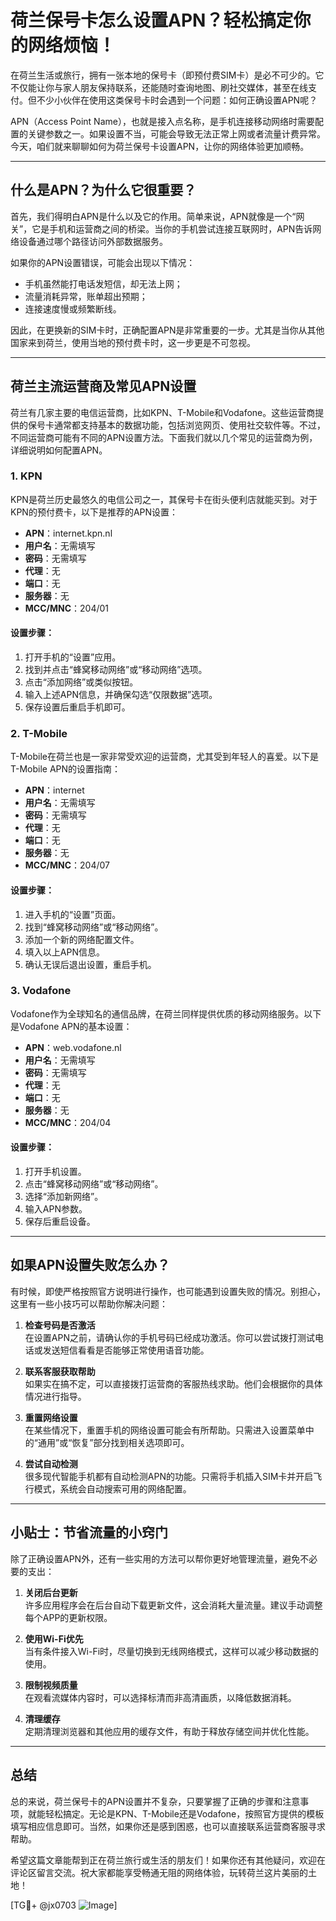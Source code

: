# 荷兰保号卡怎么设置APN？轻松搞定你的网络烦恼！

在荷兰生活或旅行，拥有一张本地的保号卡（即预付费SIM卡）是必不可少的。它不仅能让你与家人朋友保持联系，还能随时查询地图、刷社交媒体，甚至在线支付。但不少小伙伴在使用这类保号卡时会遇到一个问题：如何正确设置APN呢？

APN（Access Point Name），也就是接入点名称，是手机连接移动网络时需要配置的关键参数之一。如果设置不当，可能会导致无法正常上网或者流量计费异常。今天，咱们就来聊聊如何为荷兰保号卡设置APN，让你的网络体验更加顺畅。

---

## 什么是APN？为什么它很重要？

首先，我们得明白APN是什么以及它的作用。简单来说，APN就像是一个“网关”，它是手机和运营商之间的桥梁。当你的手机尝试连接互联网时，APN告诉网络设备通过哪个路径访问外部数据服务。

如果你的APN设置错误，可能会出现以下情况：
- 手机虽然能打电话发短信，却无法上网；
- 流量消耗异常，账单超出预期；
- 连接速度慢或频繁断线。

因此，在更换新的SIM卡时，正确配置APN是非常重要的一步。尤其是当你从其他国家来到荷兰，使用当地的预付费卡时，这一步更是不可忽视。

---

## 荷兰主流运营商及常见APN设置

荷兰有几家主要的电信运营商，比如KPN、T-Mobile和Vodafone。这些运营商提供的保号卡通常都支持基本的数据功能，包括浏览网页、使用社交软件等。不过，不同运营商可能有不同的APN设置方法。下面我们就以几个常见的运营商为例，详细说明如何配置APN。

### 1. KPN
KPN是荷兰历史最悠久的电信公司之一，其保号卡在街头便利店就能买到。对于KPN的预付费卡，以下是推荐的APN设置：

- **APN**：internet.kpn.nl  
- **用户名**：无需填写  
- **密码**：无需填写  
- **代理**：无  
- **端口**：无  
- **服务器**：无  
- **MCC/MNC**：204/01  

#### 设置步骤：
1. 打开手机的“设置”应用。
2. 找到并点击“蜂窝移动网络”或“移动网络”选项。
3. 点击“添加网络”或类似按钮。
4. 输入上述APN信息，并确保勾选“仅限数据”选项。
5. 保存设置后重启手机即可。

### 2. T-Mobile
T-Mobile在荷兰也是一家非常受欢迎的运营商，尤其受到年轻人的喜爱。以下是T-Mobile APN的设置指南：

- **APN**：internet  
- **用户名**：无需填写  
- **密码**：无需填写  
- **代理**：无  
- **端口**：无  
- **服务器**：无  
- **MCC/MNC**：204/07  

#### 设置步骤：
1. 进入手机的“设置”页面。
2. 找到“蜂窝移动网络”或“移动网络”。
3. 添加一个新的网络配置文件。
4. 填入以上APN信息。
5. 确认无误后退出设置，重启手机。

### 3. Vodafone
Vodafone作为全球知名的通信品牌，在荷兰同样提供优质的移动网络服务。以下是Vodafone APN的基本设置：

- **APN**：web.vodafone.nl  
- **用户名**：无需填写  
- **密码**：无需填写  
- **代理**：无  
- **端口**：无  
- **服务器**：无  
- **MCC/MNC**：204/04  

#### 设置步骤：
1. 打开手机设置。
2. 点击“蜂窝移动网络”或“移动网络”。
3. 选择“添加新网络”。
4. 输入APN参数。
5. 保存后重启设备。

---

## 如果APN设置失败怎么办？

有时候，即使严格按照官方说明进行操作，也可能遇到设置失败的情况。别担心，这里有一些小技巧可以帮助你解决问题：

1. **检查号码是否激活**  
   在设置APN之前，请确认你的手机号码已经成功激活。你可以尝试拨打测试电话或发送短信看看是否能够正常使用语音功能。

2. **联系客服获取帮助**  
   如果实在搞不定，可以直接拨打运营商的客服热线求助。他们会根据你的具体情况进行指导。

3. **重置网络设置**  
   在某些情况下，重置手机的网络设置可能会有所帮助。只需进入设置菜单中的“通用”或“恢复”部分找到相关选项即可。

4. **尝试自动检测**  
   很多现代智能手机都有自动检测APN的功能。只需将手机插入SIM卡并开启飞行模式，系统会自动搜索可用的网络配置。

---

## 小贴士：节省流量的小窍门

除了正确设置APN外，还有一些实用的方法可以帮你更好地管理流量，避免不必要的支出：

1. **关闭后台更新**  
   许多应用程序会在后台自动下载更新文件，这会消耗大量流量。建议手动调整每个APP的更新权限。

2. **使用Wi-Fi优先**  
   当有条件接入Wi-Fi时，尽量切换到无线网络模式，这样可以减少移动数据的使用。

3. **限制视频质量**  
   在观看流媒体内容时，可以选择标清而非高清画质，以降低数据消耗。

4. **清理缓存**  
   定期清理浏览器和其他应用的缓存文件，有助于释放存储空间并优化性能。

---

## 总结

总的来说，荷兰保号卡的APN设置并不复杂，只要掌握了正确的步骤和注意事项，就能轻松搞定。无论是KPN、T-Mobile还是Vodafone，按照官方提供的模板填写相应信息即可。当然，如果你还是感到困惑，也可以直接联系运营商客服寻求帮助。

希望这篇文章能帮到正在荷兰旅行或生活的朋友们！如果你还有其他疑问，欢迎在评论区留言交流。祝大家都能享受畅通无阻的网络体验，玩转荷兰这片美丽的土地！

[TG💪+ @jx0703 ![Image](https://github.com/user-attachments/assets/dbca1d08-cadb-493c-b0ec-ad6f7a83f270)]